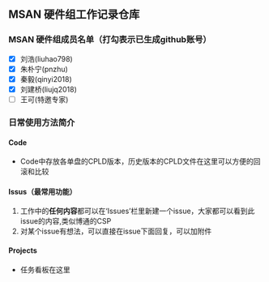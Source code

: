 ## MSAN 硬件组工作记录仓库
### MSAN 硬件组成员名单（打勾表示已生成github账号）
- [X] 刘浩(liuhao798)
- [X] 朱朴宁(pnzhu)
- [X] 秦毅(qinyi2018)
- [X] 刘建桥(liujq2018)
- [ ] 王可(特邀专家)

### 日常使用方法简介
#### Code
- Code中存放各单盘的CPLD版本，历史版本的CPLD文件在这里可以方便的回滚和比较
#### Issus（最常用功能）
1. 工作中的**任何内容**都可以在‘Issues’栏里新建一个issue，大家都可以看到此issue的内容,类似博通的CSP
2. 对某个issue有想法，可以直接在issue下面回复，可以加附件
#### Projects
- 任务看板在这里
